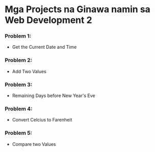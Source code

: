 # Mga Projects na Ginawa namin sa Web Development 2

### Problem 1:
 - Get the Current Date and Time
 
### Problem 2:
  - Add Two Values
### Problem 3:
  - Remaining Days before New Year's Eve
 
### Problem 4:
  - Convert Celcius to Farenheit

### Problem 5:
  - Compare two Values
